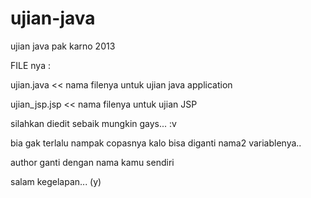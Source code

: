 ujian-java
==========

ujian java pak karno 2013

FILE nya :

ujian.java      << nama filenya untuk ujian java application

ujian_jsp.jsp   << nama filenya untuk ujian JSP


silahkan diedit sebaik mungkin gays... :v

bia gak terlalu nampak copasnya kalo bisa diganti nama2 variablenya..

author ganti dengan nama kamu sendiri

salam kegelapan... (y)
